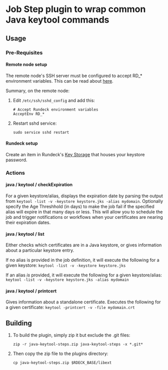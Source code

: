 # Job Step plugin to wrap common Java keytool commands

## Usage

### Pre-Requisites

#### Remote node setup

The remote node's SSH server must be configured to accept RD_* environment variables. This can be read about [here](<https://linux.die.net/man/5/sshd_config>).

Summary, on the remote node:

1. Edit `/etc/ssh/sshd_config` and add this:

    ```shell
    # Accept Rundeck environment variables
    AcceptEnv RD_*
    ```
2. Restart sshd service:

    `sudo service sshd restart`

#### Rundeck setup

Create an item in Rundeck's [Key Storage](<https://www.rundeck.com/blog/use-rundecks-key-storage-to-manage-passwords-and-secrets>) that houses your keystore password.

### Actions

#### java / keytool / checkExpiration

For a given keystore/alias, displays the expiration date by parsing the output from `keytool -list -v -keystore keystore.jks -alias mydomain`.
Optionally specify the Age Threshhold (in days) to make the job fail if the specified alias will expire in that many days or less. This will allow you to schedule the job and trigger notifications or workflows when your certificates are nearing their expiration dates.

#### java / keytool / list

Either checks which certificates are in a Java keystore, or gives information about a particular keystore entry.

If no alias is provided in the job definition, it will execute the following for a given keystore:
`keytool -list -v -keystore keystore.jks`

If an alias *is* provided, it will execute the following for a given keystore/alias:
`keytool -list -v -keystore keystore.jks -alias mydomain`

#### java / keytool / printcert

Gives information about a standalone certificate. Executes the following for a given certificate:
`keytool -printcert -v -file mydomain.crt`

## Building

1. To build the plugin, simply zip it but exclude the .git files:

    ```shell
    zip -r java-keytool-steps.zip java-keytool-steps -x *.git*
    ```

2. Then copy the zip file to the plugins directory:

    ```shell
    cp java-keytool-steps.zip $RDECK_BASE/libext
    ```